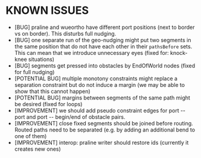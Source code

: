 KNOWN ISSUES
============

* [BUG] praline and wueortho have different port positions (next to border vs on border). This disturbs full nudging.
* [BUG] one separate run of the geo-nudging might put two segments in the same position that do not have each other in their `pathsBefore` sets. This can mean that we introduce unnecessary eyes (fixed for: knock-knee situations)
* [BUG] segments get pressed into obstacles by EndOfWorld nodes (fixed for full nudging)
* [POTENTIAL BUG] multiple monotony constraints might replace a separation constraint but do not induce a margin (we may be able to show that this cannot happen)
* [POTENTIAL BUG] margins between segments of the same path might be desired (fixed for loops)
* [IMPROVEMENT] we should add pseudo constraint edges for port -- port and port -- begin/end of obstacle pairs.
* [IMPROVEMENT] close fixed segments should be joined before routing. Routed paths need to be separated (e.g. by adding an additional bend to one of them)
* [IMPROVEMENT] interop: praline writer should restore ids (currently it creates new ones)
